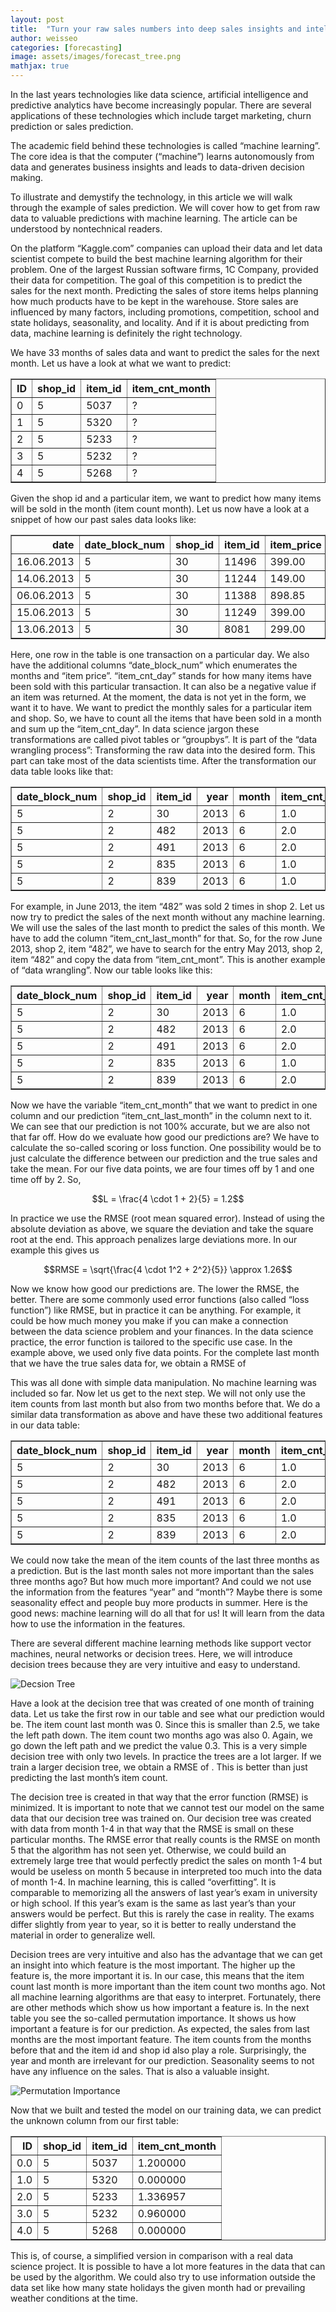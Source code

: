 ```yaml
---
layout: post
title:  "Turn your raw sales numbers into deep sales insights and intelligent forecasts"
author: weisseo
categories: [forecasting]
image: assets/images/forecast_tree.png
mathjax: true
---
```


In the last years technologies like data science, artificial intelligence and predictive analytics have become 
increasingly popular. There are several applications of these technologies which include target marketing, churn 
prediction or sales prediction.

The academic field behind these technologies is called “machine learning”.
The core idea is that the computer (“machine”) learns autonomously from data and generates business insights and leads 
to data-driven decision making.

To illustrate and demystify the technology, in this article we will walk through the example of sales prediction. We 
will cover how to get from raw data to valuable predictions with machine learning. The article can be understood by 
nontechnical readers.

On the platform “Kaggle.com” companies can upload their data and let data scientist compete to build the best machine 
learning algorithm for their problem. One of the largest Russian software firms, 1C Company, provided their data for
competition. The goal of this competition is to predict the sales for the next month. 
Predicting the sales of store items helps planning how much products have to be kept in the warehouse.
Store sales are influenced by
many factors, including promotions, competition, school and state holidays, seasonality, and locality. And if it is 
about predicting from data, machine learning is definitely the right technology.

We have 33 months of sales data and want to predict the sales for the next month. Let us have a look at what we want to
predict:

<table class="dataframe" border="1">
  <thead>
    <tr style="text-align: right;">
      <th>ID</th>
      <th>shop_id</th>
      <th>item_id</th>
      <th>item_cnt_month</th>
    </tr>
  </thead>
  <tbody>
    <tr>
      <td>0</td>
      <td>5</td>
      <td>5037</td>
      <td>?</td>
    </tr>
    <tr>
      <td>1</td>
      <td>5</td>
      <td>5320</td>
      <td>?</td>
    </tr>
    <tr>
      <td>2</td>
      <td>5</td>
      <td>5233</td>
      <td>?</td>
    </tr>
    <tr>
      <td>3</td>
      <td>5</td>
      <td>5232</td>
      <td>?</td>
    </tr>
    <tr>
      <td>4</td>
      <td>5</td>
      <td>5268</td>
      <td>?</td>
    </tr>
  </tbody>
</table>

Given the shop id and a particular item, we want to predict how many items will be sold in the month (item count month). 
Let us now have a look at a 
snippet of how our past sales data looks like:

<table class="dataframe" border="1">
  <thead>
    <tr style="text-align: right;">
      <th>date</th>
      <th>date_block_num</th>
      <th>shop_id</th>
      <th>item_id</th>
      <th>item_price</th>
      <th>item_cnt_day</th>
    </tr>
  </thead>
  <tbody>
    <tr>
      <td>16.06.2013</td>
      <td>5</td>
      <td>30</td>
      <td>11496</td>
      <td>399.00</td>
      <td>1.0</td>
    </tr>
    <tr>
      <td>14.06.2013</td>
      <td>5</td>
      <td>30</td>
      <td>11244</td>
      <td>149.00</td>
      <td>1.0</td>
    </tr>
    <tr>
      <td>06.06.2013</td>
      <td>5</td>
      <td>30</td>
      <td>11388</td>
      <td>898.85</td>
      <td>2.0</td>
    </tr>
    <tr>
      <td>15.06.2013</td>
      <td>5</td>
      <td>30</td>
      <td>11249</td>
      <td>399.00</td>
      <td>1.0</td>
    </tr>
    <tr>
      <td>13.06.2013</td>
      <td>5</td>
      <td>30</td>
      <td>8081</td>
      <td>299.00</td>
      <td>1.0</td>
    </tr>
  </tbody>
</table>

Here, one row in the table is one transaction on a particular day. We also have the additional columns “date_block_num” 
which enumerates the months and “item price”. “item_cnt_day” stands for how many items have been sold with this 
particular transaction. It can also be a negative value if an item was returned.
At the moment, the data is not yet in the form, we want it to have. We want to predict the monthly sales for a
particular item and shop. So, we have to count all the items that have been sold in a month and sum up the 
“item_cnt_day”. In data science jargon these transformations are called pivot tables or “groupbys”. It is part of the 
“data wrangling process”: Transforming the raw data into the desired form. This part can take most of the data 
scientists time. After the transformation our data table looks like that:

<table class="dataframe" border="1">
  <thead>
    <tr style="text-align: right;">
      <th>date_block_num</th>
      <th>shop_id</th>
      <th>item_id</th>
      <th>year</th>
      <th>month</th>
      <th>item_cnt_month</th>
    </tr>
  </thead>
  <tbody>
    <tr>
      <td>5</td>
      <td>2</td>
      <td>30</td>
      <td>2013</td>
      <td>6</td>
      <td>1.0</td>
    </tr>
    <tr>
      <td>5</td>
      <td>2</td>
      <td>482</td>
      <td>2013</td>
      <td>6</td>
      <td>2.0</td>
    </tr>
    <tr>
      <td>5</td>
      <td>2</td>
      <td>491</td>
      <td>2013</td>
      <td>6</td>
      <td>2.0</td>
    </tr>
    <tr>
      <td>5</td>
      <td>2</td>
      <td>835</td>
      <td>2013</td>
      <td>6</td>
      <td>1.0</td>
    </tr>
    <tr>
      <td>5</td>
      <td>2</td>
      <td>839</td>
      <td>2013</td>
      <td>6</td>
      <td>1.0</td>
    </tr>
  </tbody>
</table>

For example, in June 2013, the item “482” was sold 2 times in shop 2. Let us now try to predict the sales of the next
month without any machine learning. We will use the sales of the last month to predict the sales of this month. We have 
to add the column “item_cnt_last_month” for that. So, for the row June 2013, shop 2, item “482”, we have to search for 
the entry May 2013, shop 2, item “482” and copy the data from “item_cnt_mont”. This is another example of 
“data wrangling”. Now our table looks like this:

<table class="dataframe" border="1">
  <thead>
    <tr style="text-align: right;">
      <th>date_block_num</th>
      <th>shop_id</th>
      <th>item_id</th>
      <th>year</th>
      <th>month</th>
      <th>item_cnt_month</th>
      <th>item_cnt_last_month</th>
    </tr>
  </thead>
  <tbody>
    <tr>
      <td>5</td>
      <td>2</td>
      <td>30</td>
      <td>2013</td>
      <td>6</td>
      <td>1.0</td>
      <td>0.0</td>
    </tr>
    <tr>
      <td>5</td>
      <td>2</td>
      <td>482</td>
      <td>2013</td>
      <td>6</td>
      <td>2.0</td>
      <td>1.0</td>
    </tr>
    <tr>
      <td>5</td>
      <td>2</td>
      <td>491</td>
      <td>2013</td>
      <td>6</td>
      <td>2.0</td>
      <td>1.0</td>
    </tr>
    <tr>
      <td>5</td>
      <td>2</td>
      <td>835</td>
      <td>2013</td>
      <td>6</td>
      <td>1.0</td>
      <td>2.0</td>
    </tr>
    <tr>
      <td>5</td>
      <td>2</td>
      <td>839</td>
      <td>2013</td>
      <td>6</td>
      <td>2.0</td>
      <td>0.0</td>
    </tr>
  </tbody>
</table>

Now we have the variable “item_cnt_month” that we want to predict in one column and our prediction “item_cnt_last_month”
in the column next to it. We can see that our prediction is not 100% accurate, but we are also not that far off. How do 
we evaluate how good our predictions are? We have to calculate the so-called scoring or loss function. One possibility 
would be to just calculate the difference between our prediction and the true sales and take the mean. For our five data
points, we are four times off by 1 and one time off by 2. So,

$$L = \frac{4 \cdot 1 + 2}{5} = 1.2$$

In practice we use the RMSE (root mean squared error). Instead of using the absolute deviation as above, we square the 
deviation and take the square root at the end. This approach penalizes large deviations more. In our example this gives 
us

$$RMSE = \sqrt{\frac{4 \cdot 1^2 + 2^2}{5}} \approx 1.26$$

Now we know how good our predictions are. The lower the RMSE, the better. There are some commonly used error functions 
(also called “loss function”) like RMSE, but in practice it can be anything. For example, it could be how much money you
make if you can make a connection between the data science problem and your finances. In the data science practice, the 
error function is tailored to the specific use case. In the example above, we used only five data points. For the 
complete last month that we have the true sales data for, we obtain a RMSE of

This was all done with simple data manipulation. No machine learning was included so far. Now let us get to the next 
step. We will not only use the item counts from last month but also from two months before that. We do a similar data 
transformation as above and have these two additional features in our data table:

<table class="dataframe" border="1">
  <thead>
    <tr style="text-align: right;">
      <th>date_block_num</th>
      <th>shop_id</th>
      <th>item_id</th>
      <th>year</th>
      <th>month</th>
      <th>item_cnt_month</th>
      <th>item_cnt_last_month</th>
      <th>item_cnt_two_months_ago</th>
      <th>item_cnt_three_months_ago</th>
    </tr>
  </thead>
  <tbody>
    <tr>
      <td>5</td>
      <td>2</td>
      <td>30</td>
      <td>2013</td>
      <td>6</td>
      <td>1.0</td>
      <td>0.0</td>
      <td>0.0</td>
      <td>1.0</td>
    </tr>
    <tr>
      <td>5</td>
      <td>2</td>
      <td>482</td>
      <td>2013</td>
      <td>6</td>
      <td>2.0</td>
      <td>1.0</td>
      <td>1.0</td>
      <td>1.0</td>
    </tr>
    <tr>
      <td>5</td>
      <td>2</td>
      <td>491</td>
      <td>2013</td>
      <td>6</td>
      <td>2.0</td>
      <td>1.0</td>
      <td>0.0</td>
      <td>0.0</td>
    </tr>
    <tr>
      <td>5</td>
      <td>2</td>
      <td>835</td>
      <td>2013</td>
      <td>6</td>
      <td>1.0</td>
      <td>2.0</td>
      <td>1.0</td>
      <td>1.0</td>
    </tr>
    <tr>
      <td>5</td>
      <td>2</td>
      <td>839</td>
      <td>2013</td>
      <td>6</td>
      <td>2.0</td>
      <td>0.0</td>
      <td>1.0</td>
      <td>0.0</td>
    </tr>
  </tbody>
</table>

We could now take the mean of the item counts of the last three months as a prediction. But is the last month sales not 
more important than the sales three months ago? But how much more important? And could we not use the information from 
the features “year” and “month”? Maybe there is some seasonality effect and people buy more products in summer. Here is 
the good news: machine learning will do all that for us! It will learn from the data how to use the information in the 
features.

There are several different machine learning methods like support vector machines, neural networks or decision trees. 
Here, we will introduce decision trees because they are very intuitive and easy to understand.

![Decsion Tree](assets/images/forecast_tree.png)

Have a look at the decision tree that was created of one month of training data. Let us take the first row in our table 
and see what our prediction would be. The item count last month was 0. Since this is smaller than 2.5, we take the left 
path down. The item count two months ago was also 0. Again, we go down the left path and we predict the value 0.3. This 
is a very simple decision tree with only two levels. In practice the trees are a lot larger. If we train a larger 
decision tree, we obtain a RMSE of . This is better than just predicting the last month’s item count.

The decision tree is created in that way that the error function (RMSE) is minimized. It is important to note that we 
cannot test our model on the same data that our decision tree was trained on. Our decision tree was created with data 
from month 1-4 in that way that the RMSE is small on these particular months. The RMSE error that really counts is the 
RMSE on month 5 that the algorithm has not seen yet. Otherwise, we could build an extremely large tree that would 
perfectly predict the sales on month 1-4 but would be useless on month 5 because in interpreted too much into the data 
of month 1-4. In machine learning, this is called “overfitting”. It is comparable to memorizing all the answers of last 
year’s exam in university or high school. If this year’s exam is the same as last year’s than your answers would be 
perfect. But this is rarely the case in reality. The exams differ slightly from year to year, so it is better to really 
understand the material in order to generalize well.

Decision trees are very intuitive and also has the advantage that we can get an insight into which feature is the most
important. The higher up the feature is, the more important it is. In our case, this means that the item count last 
month is more important than the item count two months ago. Not all machine learning algorithms are that easy to 
interpret. Fortunately, there are other methods which show us how important a feature is. In the next table you see the
so-called permutation importance. It shows us how important a feature is for our prediction. As expected, the sales from
last months are the most important feature. The item counts from the months before that and the item id and shop id 
also play a role. Surprisingly, the year and month are irrelevant for our prediction. Seasonality seems to not have any
influence on the sales. That is also a valuable insight.
  
![Permutation Importance](assets/images/permutation_importance.png)

Now that we built and tested the model on our training data, we can predict the unknown column from our first table:

<table class="dataframe" border="1">
  <thead>
    <tr style="text-align: right;">
      <th>ID</th>
      <th>shop_id</th>
      <th>item_id</th>
      <th>item_cnt_month</th>
    </tr>
  </thead>
  <tbody>
    <tr>
      <td>0.0</td>
      <td>5</td>
      <td>5037</td>
      <td>1.200000</td>
    </tr>
    <tr>
      <td>1.0</td>
      <td>5</td>
      <td>5320</td>
      <td>0.000000</td>
    </tr>
    <tr>
      <td>2.0</td>
      <td>5</td>
      <td>5233</td>
      <td>1.336957</td>
    </tr>
    <tr>
      <td>3.0</td>
      <td>5</td>
      <td>5232</td>
      <td>0.960000</td>
    </tr>
    <tr>
      <td>4.0</td>
      <td>5</td>
      <td>5268</td>
      <td>0.000000</td>
    </tr>
  </tbody>
</table>

This is, of course, a simplified version in comparison with a real data science project. It is possible to have a lot
more features in the data that can be used by the algorithm. 
We could also try to use information outside the data set like how many state holidays the given month had or 
prevailing weather conditions at the time.